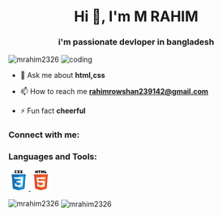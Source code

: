 <h1 align="center">Hi 👋, I'm M RAHIM</h1>
<h3 align="center">i'm passionate devloper in bangladesh</h3>
<img align="right" alt="coding" width="400px" src="https://camo.githubusercontent.com/7de37139d0b4c1ce40865e799b446c0e963a3dd8fb68d239707237c40604fa3d/68747470733a2f2f63646e2e6472696262626c652e636f6d2f75736572732f3733303730332f73637265656e73686f74732f363538313234332f6176656e746f2e676966">

<p align="left"> <img src="https://komarev.com/ghpvc/?username=mrahim2326&label=Profile%20views&color=0e75b6&style=flat" alt="mrahim2326" /> </p>

- 💬 Ask me about **html,css**

- 📫 How to reach me **rahimrowshan239142@gmail.com**

- ⚡ Fun fact **cheerful**

<h3 align="left">Connect with me:</h3>
<p align="left">
</p>

<h3 align="left">Languages and Tools:</h3>
<p align="left"> <a href="https://www.w3schools.com/css/" target="_blank" rel="noreferrer"> <img src="https://raw.githubusercontent.com/devicons/devicon/master/icons/css3/css3-original-wordmark.svg" alt="css3" width="40" height="40"/> </a> <a href="https://www.w3.org/html/" target="_blank" rel="noreferrer"> <img src="https://raw.githubusercontent.com/devicons/devicon/master/icons/html5/html5-original-wordmark.svg" alt="html5" width="40" height="40"/> </a> </p>

<p><img align="left" src="https://github-readme-stats.vercel.app/api/top-langs?username=mrahim2326&show_icons=true&locale=en&layout=compact" alt="mrahim2326" /></p>

<p>&nbsp;<img align="center" src="https://github-readme-stats.vercel.app/api?username=mrahim2326&show_icons=true&locale=en" alt="mrahim2326" /></p>
